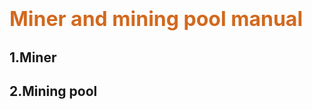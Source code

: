 # <font color=Chocolate size=6>Miner and mining pool manual</font>

## 1.Miner




## 2.Mining pool
